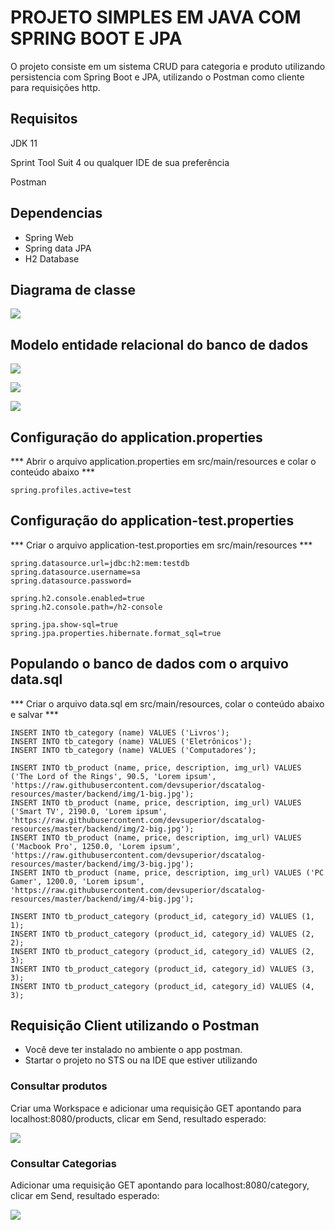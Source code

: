 # PROJETO SIMPLES EM JAVA COM SPRING BOOT E JPA

O projeto consiste em um sistema CRUD para categoria e produto utilizando persistencia com Spring Boot e JPA, utilizando o Postman como cliente para requisições http.



## Requisitos

JDK 11

Sprint Tool Suit 4 ou qualquer IDE de sua preferência

Postman



## Dependencias

- Spring Web
- Spring data JPA
- H2 Database



## Diagrama de classe

![](https://github.com/andrezasecon/img/blob/main/img-diagrama-classes.PNG)

## Modelo entidade relacional do banco de dados



![](https://github.com/andrezasecon/img/blob/main/img-bd-1.png)



![](https://github.com/andrezasecon/img/blob/main/img-bd-2.png)



![](https://github.com/andrezasecon/img/blob/main/img-bd-3.png)

## Configuração do application.properties

*** Abrir o arquivo application.properties em src/main/resources  e colar o conteúdo abaixo ***

```
spring.profiles.active=test
```

## Configuração do application-test.properties

*** Criar o arquivo application-test.proporties em src/main/resources ***

```
spring.datasource.url=jdbc:h2:mem:testdb
spring.datasource.username=sa
spring.datasource.password=

spring.h2.console.enabled=true
spring.h2.console.path=/h2-console

spring.jpa.show-sql=true
spring.jpa.properties.hibernate.format_sql=true
```

## Populando o banco de dados com o arquivo data.sql

*** Criar o arquivo data.sql em src/main/resources, colar o conteúdo abaixo e salvar ***

```
INSERT INTO tb_category (name) VALUES ('Livros');
INSERT INTO tb_category (name) VALUES ('Eletrônicos');
INSERT INTO tb_category (name) VALUES ('Computadores');

INSERT INTO tb_product (name, price, description, img_url) VALUES ('The Lord of the Rings', 90.5, 'Lorem ipsum', 'https://raw.githubusercontent.com/devsuperior/dscatalog-resources/master/backend/img/1-big.jpg');
INSERT INTO tb_product (name, price, description, img_url) VALUES ('Smart TV', 2190.0, 'Lorem ipsum', 'https://raw.githubusercontent.com/devsuperior/dscatalog-resources/master/backend/img/2-big.jpg');
INSERT INTO tb_product (name, price, description, img_url) VALUES ('Macbook Pro', 1250.0, 'Lorem ipsum', 'https://raw.githubusercontent.com/devsuperior/dscatalog-resources/master/backend/img/3-big.jpg');
INSERT INTO tb_product (name, price, description, img_url) VALUES ('PC Gamer', 1200.0, 'Lorem ipsum', 'https://raw.githubusercontent.com/devsuperior/dscatalog-resources/master/backend/img/4-big.jpg');

INSERT INTO tb_product_category (product_id, category_id) VALUES (1, 1);
INSERT INTO tb_product_category (product_id, category_id) VALUES (2, 2);
INSERT INTO tb_product_category (product_id, category_id) VALUES (2, 3);
INSERT INTO tb_product_category (product_id, category_id) VALUES (3, 3);
INSERT INTO tb_product_category (product_id, category_id) VALUES (4, 3);
```
## Requisição Client utilizando o Postman

- Você deve ter instalado no ambiente o app postman.
- Startar o projeto no STS ou na IDE que estiver utilizando

### Consultar produtos

Criar uma Workspace e adicionar uma requisição GET apontando para localhost:8080/products, clicar em Send, resultado esperado:

![](https://github.com/andrezasecon/img/blob/main/img-postman.PNG)

### Consultar Categorias

Adicionar uma requisição GET apontando para localhost:8080/category, clicar em Send, resultado esperado:

![](https://github.com/andrezasecon/img/blob/main/img-postman-category.PNG)






